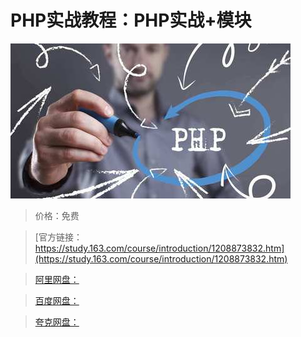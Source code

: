 # PHP实战教程：PHP实战+模块

![img](../../../assets/study163/free/06e9ccbacc424b72b21276280957d743.jpg)

> 价格：免费

> [官方链接：https://study.163.com/course/introduction/1208873832.htm](https://study.163.com/course/introduction/1208873832.htm)

> [阿里网盘：]()

> [百度网盘：]()

> [夸克网盘：]()
